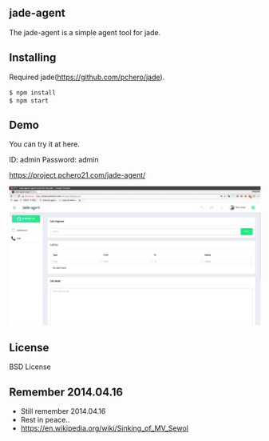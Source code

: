 ## jade-agent
The jade-agent is a simple agent tool for jade.

## Installing
Required jade(https://github.com/pchero/jade).

```
$ npm install
$ npm start
```

## Demo
You can try it at here.

ID: admin
Password: admin

https://project.pchero21.com/jade-agent/

[![Screen Preview](./jade-agent.png)](./jade-agent.png)

## License
BSD License

## Remember 2014.04.16
* Still remember 2014.04.16
* Rest in peace..
* https://en.wikipedia.org/wiki/Sinking_of_MV_Sewol